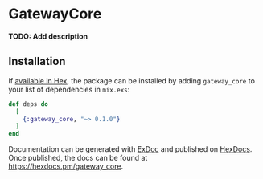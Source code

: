# GatewayCore

**TODO: Add description**

## Installation

If [available in Hex](https://hex.pm/docs/publish), the package can be installed
by adding `gateway_core` to your list of dependencies in `mix.exs`:

```elixir
def deps do
  [
    {:gateway_core, "~> 0.1.0"}
  ]
end
```

Documentation can be generated with [ExDoc](https://github.com/elixir-lang/ex_doc)
and published on [HexDocs](https://hexdocs.pm). Once published, the docs can
be found at <https://hexdocs.pm/gateway_core>.

